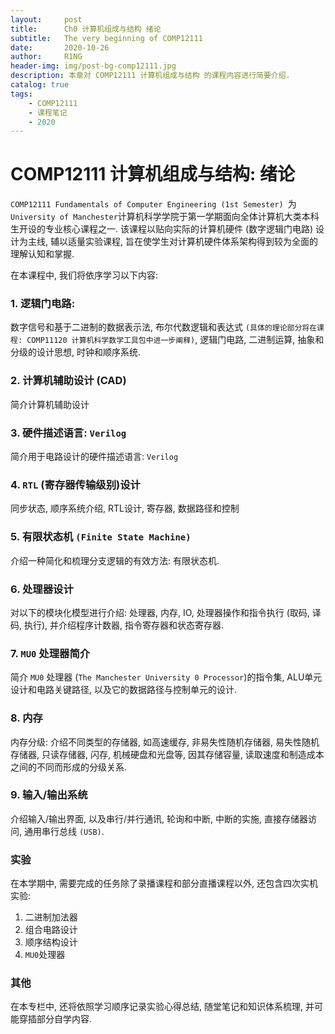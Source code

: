 ```yaml
---
layout:     post
title:      Ch0 计算机组成与结构 绪论
subtitle:   The very beginning of COMP12111
date:       2020-10-26
author:     R1NG
header-img: img/post-bg-comp12111.jpg
description: 本章对 COMP12111 计算机组成与结构 的课程内容进行简要介绍. 
catalog: true
tags:
    - COMP12111
    - 课程笔记
    - 2020
---
```




# COMP12111 计算机组成与结构: 绪论


`COMP12111 Fundamentals of Computer Engineering (1st Semester) `为 `University of Manchester`计算机科学学院于第一学期面向全体计算机大类本科生开设的专业核心课程之一. 该课程以贴向实际的计算机硬件 (数字逻辑门电路) 设计为主线, 辅以适量实验课程, 旨在使学生对计算机硬件体系架构得到较为全面的理解认知和掌握.

在本课程中, 我们将依序学习以下内容: <br>

### 1. 逻辑门电路:<br>
数字信号和基于二进制的数据表示法, 布尔代数逻辑和表达式 `(具体的理论部分将在课程: COMP11120 计算机科学数学工具包中进一步阐释)`, 逻辑门电路, 二进制运算, 抽象和分级的设计思想, 时钟和顺序系统.

### 2. 计算机辅助设计 (CAD)<br>
简介计算机辅助设计

### 3. 硬件描述语言: `Verilog`
简介用于电路设计的硬件描述语言: `Verilog`

### 4. `RTL` (寄存器传输级别)设计<br>
同步状态, 顺序系统介绍, RTL设计, 寄存器, 数据路径和控制

### 5. 有限状态机 `(Finite State Machine)`
介绍一种简化和梳理分支逻辑的有效方法: 有限状态机. 

### 6. 处理器设计<br>
对以下的模块化模型进行介绍: 处理器, 内存, IO, 处理器操作和指令执行 (取码, 译码, 执行), 并介绍程序计数器, 指令寄存器和状态寄存器. 

### 7. `MU0` 处理器简介<br>
简介 `MU0` 处理器 (`The Manchester University 0 Processor`)的指令集, ALU单元设计和电路关键路径, 以及它的数据路径与控制单元的设计. 

### 8. 内存<br>
内存分级: 介绍不同类型的存储器, 如高速缓存, 非易失性随机存储器, 易失性随机存储器, 只读存储器, 闪存, 机械硬盘和光盘等, 因其存储容量, 读取速度和制造成本之间的不同而形成的分级关系. 

### 9.  输入/输出系统<br>
介绍输入/输出界面, 以及串行/并行通讯, 轮询和中断, 中断的实施, 直接存储器访问, 通用串行总线 `(USB)`.

### 实验
在本学期中, 需要完成的任务除了录播课程和部分直播课程以外, 还包含四次实机实验: 
1. 二进制加法器
2. 组合电路设计
3. 顺序结构设计
4. `MU0`处理器

### 其他
在本专栏中, 还将依照学习顺序记录实验心得总结, 随堂笔记和知识体系梳理, 并可能穿插部分自学内容. 
